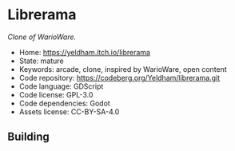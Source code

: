 # Librerama

_Clone of WarioWare._

- Home: https://yeldham.itch.io/librerama
- State: mature
- Keywords: arcade, clone, inspired by WarioWare, open content
- Code repository: https://codeberg.org/Yeldham/librerama.git
- Code language: GDScript
- Code license: GPL-3.0
- Code dependencies: Godot
- Assets license: CC-BY-SA-4.0

## Building
